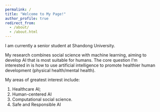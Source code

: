 ```yaml
---
permalink: /
title: "Welcome to My Page!"
author_profile: true
redirect_from: 
  - /about/
  - /about.html
---
```


I am currently a senior student at Shandong University.

My research combines social science with machine learning, aiming to develop AI that is most suitable for humans.
The core question I'm interested in is how to use artificial intelligence to promote healthier human development (physical health/mental health).

My areas of greatest interest include:
1) Healthcare AI;
2) Human-centered AI
3) Computational social science.
4) Safe and Responsible AI
